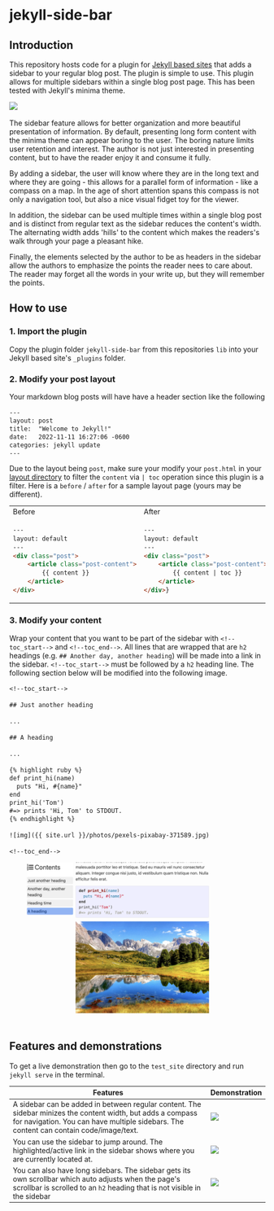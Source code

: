 # jekyll-side-bar

## Introduction

This repository hosts code for a plugin for [Jekyll based sites](https://jekyllrb.com/) that adds a sidebar to your regular blog post. The plugin is simple to use. This plugin allows for multiple sidebars within a single blog post page. This has been tested with Jekyll's minima theme.

![](assets/intro.gif)

The sidebar feature allows for better organization and more beautiful presentation of information. By default, presenting long form content with the minima theme can appear boring to the user. The boring nature limits user retention and interest. The author is not just interested in presenting content, but to have the reader enjoy it and consume it fully.

 By adding a sidebar, the user will know where they are in the long text and where they are going - this allows for a parallel form of information - like a compass on a map. In the age of short attention spans this compass is not only a navigation tool, but also a nice visual fidget toy for the viewer.
  
 In addition, the sidebar can be used multiple times within a single blog post and is distinct from regular text as the sidebar reduces the content's width. The alternating width adds 'hills' to the content which makes the readers's walk through your page a pleasant hike.

Finally, the elements selected by the author to be as headers in the sidebar allow the authors to emphasize the points the reader nees to care about. The reader may forget all the words in your write up, but they will remember the points. 


## How to use

### 1. Import the plugin

Copy the plugin folder `jekyll-side-bar` from this repositories `lib` into your Jekyll based site's `_plugins` folder. 

### 2. Modify your post layout

Your markdown blog posts will have have a header section like the following

```
---
layout: post
title:  "Welcome to Jekyll!"
date:   2022-11-11 16:27:06 -0600
categories: jekyll update
---
```

Due to the layout being `post`, make sure your modify your `post.html` in your [layout directory](https://jekyllrb.com/docs/step-by-step/04-layouts/) to filter the `content` via `| toc` operation since this plugin is a filter. Here is a `before` / `after` for a sample layout page (yours may be different).



<table>
<tr>
<td> Before </td> <td> After </td>
</tr>
<tr>
<td>


```html
---
layout: default
---
<div class="post">
    <article class="post-content">
        {{ content }}
    </article>
</div>
```

</td>
<td>
    
```html
---
layout: default
---
<div class="post">
    <article class="post-content">
        {{ content | toc }}
    </article>
</div>}
```
</td>
</tr>
</table>


### 3. Modify your content

Wrap your content that you want to be part of the sidebar with `<!--toc_start-->` and `<!--toc_end-->`. All lines that are wrapped that are `h2` headings (e.g. `## Another day, another heading`) will be made into a link in the sidebar. `<!--toc_start-->` must be followed by a `h2` heading line. The following section below will be modified into the following image. 

```
<!--toc_start-->

## Just another heading 

...

## A heading

...

{% highlight ruby %}
def print_hi(name)
  puts "Hi, #{name}"
end
print_hi('Tom')
#=> prints 'Hi, Tom' to STDOUT.
{% endhighlight %}

![img]({{ site.url }}/photos/pexels-pixabay-371589.jpg)

<!--toc_end-->
```

![](assets/sample.png)


## Features and demonstrations

To get a live demonstration then go to the `test_site` directory and run `jekyll serve` in the terminal. 

| Features    | Demonstration |
| -------- | ------- |
| A sidebar can be added in between regular content. The sidebar minizes the content width, but adds a compass for navigation. You can have multiple sidebars. The content can contain code/image/text.  |  ![](assets/intro.gif)  |
| You can use the sidebar to jump around. The highlighted/active link in the sidebar shows where you are currently located at.  | ![](assets/jump_around.gif) |
| You can also have long sidebars. The sidebar gets its own scrollbar which auto adjusts when the page's scrollbar is scrolled to an `h2` heading that is not visible in the sidebar  | ![](assets/long_sidebar.gif) |

